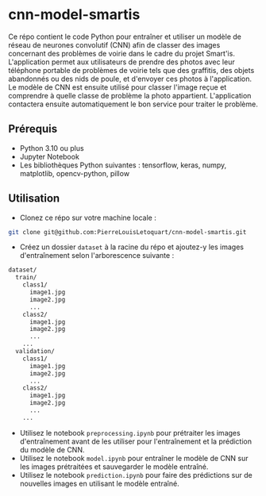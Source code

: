 # cnn-model-smartis

Ce répo contient le code Python pour entraîner et utiliser un modèle de réseau de neurones convolutif (CNN) afin de classer des images concernant des problèmes de voirie dans le cadre du projet Smart'is. L'application permet aux utilisateurs de prendre des photos avec leur téléphone portable de problèmes de voirie tels que des graffitis, des objets abandonnés ou des nids de poule, et d'envoyer ces photos à l'application. Le modèle de CNN est ensuite utilisé pour classer l'image reçue et comprendre à quelle classe de problème la photo appartient. L'application contactera ensuite automatiquement le bon service pour traiter le problème.

## Prérequis

- Python 3.10 ou plus
- Jupyter Notebook
- Les bibliothèques Python suivantes : tensorflow, keras, numpy, matplotlib, opencv-python, pillow

## Utilisation

- Clonez ce répo sur votre machine locale :

```sh
git clone git@github.com:PierreLouisLetoquart/cnn-model-smartis.git
```

- Créez un dossier `dataset` à la racine du répo et ajoutez-y les images d'entraînement selon l'arborescence suivante :

```markdown
dataset/
  train/
    class1/
      image1.jpg
      image2.jpg
      ...
    class2/
      image1.jpg
      image2.jpg
      ...
    ...
  validation/
    class1/
      image1.jpg
      image2.jpg
      ...
    class2/
      image1.jpg
      image2.jpg
      ...
    ...
```

- Utilisez le notebook `preprocessing.ipynb` pour prétraiter les images d'entraînement avant de les utiliser pour l'entraînement et la prédiction du modèle de CNN.
- Utilisez le notebook `model.ipynb` pour entraîner le modèle de CNN sur les images prétraitées et sauvegarder le modèle entraîné.
- Utilisez le notebook `prediction.ipynb` pour faire des prédictions sur de nouvelles images en utilisant le modèle entraîné.
